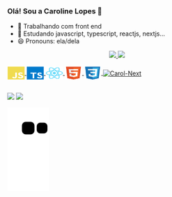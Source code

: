 ### Olá! Sou a Caroline Lopes 👋

- 🔭 Trabalhando com front end
- 🌱 Estudando javascript, typescript, reactjs, nextjs...
- 😄 Pronouns: ela/dela

<div align="center">
  <a href="https://github.com/krollopes">
  <img height="160em" src="https://github-readme-stats.vercel.app/api?username=krollopes&show_icons=true&theme=dracula&include_all_commits=true&count_private=true"/>
  <img height="160em" src="https://github-readme-stats.vercel.app/api/top-langs/?username=krollopes&layout=compact&langs_count=7&theme=dracula"/>
</div>
  
<div style="display: inline_block"><br>
  <img align="center" alt="Carol-Js" height="30" width="40" src="https://raw.githubusercontent.com/devicons/devicon/master/icons/javascript/javascript-plain.svg">
  <img align="center" alt="Carol-Ts" height="30" width="40" src="https://raw.githubusercontent.com/devicons/devicon/master/icons/typescript/typescript-plain.svg">
  <img align="center" alt="Carol-React" height="30" width="40" src="https://raw.githubusercontent.com/devicons/devicon/master/icons/react/react-original.svg">
  <img align="center" alt="Carol-HTML" height="30" width="40" src="https://raw.githubusercontent.com/devicons/devicon/master/icons/html5/html5-original.svg">
  <img align="center" alt="Carol-CSS" height="30" width="40" src="https://raw.githubusercontent.com/devicons/devicon/master/icons/css3/css3-original.svg">
  <img align="center" alt="Carol-Next" height="30" width="40"  src="https://cdn.jsdelivr.net/gh/devicons/devicon/icons/nextjs/nextjs-original.svg" />
</div>
  
  ##
  
<div> 
  <a href = "mailto:carolinelopes836@gmail.com"><img src="https://img.shields.io/badge/-Gmail-%23333?style=for-the-badge&logo=gmail&logoColor=white" target="_blank"></a>
  <a href="https://www.linkedin.com/in/caroline-lopes" target="_blank"><img src="https://img.shields.io/badge/-LinkedIn-%230077B5?style=for-the-badge&logo=linkedin&logoColor=white" target="_blank"></a> 
  
  ![Snake animation](https://github.com/krollopes/krollopes/blob/output/github-contribution-grid-snake.svg)
  
</div>

